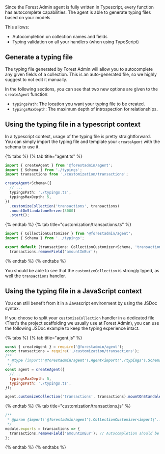 Since the Forest Admin agent is fully written in Typescript, every function has autocomplete capabilities.
The agent is able to generate typing files based on your models.

This allows:

- Autocompletion on collection names and fields
- Typing validation on all your handlers (when using TypeScript)

## Generate a typing file

The typing file generated by Forest Admin will allow you to autocomplete any given fields of a collection. This is an auto-generated file, so we highly suggest to not edit it manually.

In the following sections, you can see that two new options are given to the `createAgent` function:

- `typingsPath`: The location you want your typing file to be created.
- `typingsMaxDepth`: The maximum depth of introspection for relationships.

## Using the typing file in a typescript context

In a typescript context, usage of the typing file is pretty straightforward. You can simply import the typing file and template your `createAgent` with the schema to use it.

{% tabs %} {% tab title="agent.ts" %}

```typescript
import { createAgent } from '@forestadmin/agent';
import { Schema } from './typings';
import transactions from './customization/transactions';

createAgent<Schema>({
  // ...
  typingsPath: './typings.ts',
  typingsMaxDepth: 5,
})
  .customizeCollection('transactions', transactions)
  .mountOnStandaloneServer(3000)
  .start();
```

{% endtab %} {% tab title="customization/transactions.ts" %}

```typescript
import { CollectionCustomizer } from '@forestadmin/agent';
import { Schema } from '../typings';

export default (transactions: CollectionCustomizer<Schema, 'transactions'>) =>
  transactions.removeField('amountInEur');
```

{% endtab %} {% endtabs %}

You should be able to see that the `customizeCollection` is strongly typed, as well the `transactions` handler.

## Using the typing file in a JavaScript context

You can still benefit from it in a Javascript environment by using the JSDoc syntax.

If you choose to split your `customizeCollection` handler in a dedicated file (That's the project scaffolding we usually use at Forest Admin), you can use the following JSDoc example to keep the typing experience intact.

{% tabs %} {% tab title="agent.js" %}

```javascript
const { createAgent } = require('@forestadmin/agent');
const transactions = require('./customization/transactions');
/**
 * @type {import('@forestadmin/agent').Agent<import('./typings').Schema>}
 */
const agent = createAgent({
  //...
  typingsMaxDepth: 5,
  typingsPath: './typings.ts',
});

agent.customizeCollection('transactions', transactions).mountOnStandaloneServer(3000).start();
```

{% endtab %} {% tab title="customization/transactions.js" %}

```javascript
/**
 * @param {import('@forestadmin/agent').CollectionCustomizer<import('../typings').Schema, 'transactions'>} transactions
 */
module.exports = transactions => {
  transactions.removeField('amountInEur'); // Autocompletion should be available fully on this line
};
```

{% endtab %} {% endtabs %}
